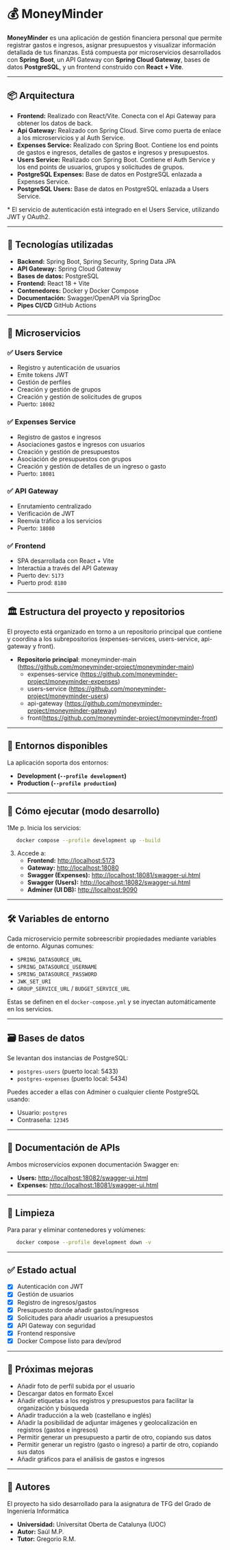 # 💰 MoneyMinder

**MoneyMinder** es una aplicación de gestión financiera personal que permite registrar gastos e ingresos, asignar presupuestos y visualizar información detallada de tus finanzas. Está compuesta por microservicios desarrollados con **Spring Boot**, un API Gateway con **Spring Cloud Gateway**, bases de datos **PostgreSQL**, y un frontend construido con **React + Vite**.

---

## 📦 Arquitectura
- **Frontend:** Realizado con React/Vite. Conecta con el Api Gateway para obtener los datos de back.
- **Api Gateway:** Realizado con Spring Cloud. Sirve como puerta de enlace a los microservicios y al Auth Service.
- **Expenses Service:** Realizado con Spring Boot. Contiene los end points de gastos e ingresos, detalles de gastos e ingresos y presupuestos.
- **Users Service:** Realizado con Spring Boot. Contiene el Auth Service y los end points de usuarios, grupos y solicitudes de grupos.
- **PostgreSQL Expenses:** Base de datos en PostgreSQL enlazada a Expenses Service.
- **PostgreSQL Users:** Base de datos en PostgreSQL enlazada a Users Service.

\* El servicio de autenticación está integrado en el Users Service, utilizando JWT y OAuth2.

---

## 🚀 Tecnologías utilizadas

- **Backend:** Spring Boot, Spring Security, Spring Data JPA
- **API Gateway:** Spring Cloud Gateway
- **Bases de datos:** PostgreSQL
- **Frontend:** React 18 + Vite
- **Contenedores:** Docker y Docker Compose
- **Documentación:** Swagger/OpenAPI via SpringDoc
- **Pipes CI/CD** GitHub Actions

---

## 🧩 Microservicios

### ✅ Users Service
- Registro y autenticación de usuarios
- Emite tokens JWT
- Gestión de perfiles
- Creación y gestión de grupos
- Creación y gestión de solicitudes de grupos
- Puerto: `18082`

### ✅ Expenses Service
- Registro de gastos e ingresos
- Asociaciones gastos e ingresos con usuarios
- Creación y gestión de presupuestos
- Asociación de presupuestos con grupos
- Creación y gestión de detalles de un ingreso o gasto
- Puerto: `18081`

### ✅ API Gateway
- Enrutamiento centralizado
- Verificación de JWT
- Reenvía tráfico a los servicios
- Puerto: `18080`

### ✅ Frontend
- SPA desarrollada con React + Vite
- Interactúa a través del API Gateway
- Puerto dev: `5173`
- Puerto prod: `8180`

---
## 🏛️ Estructura del proyecto y repositorios

El proyecto está organizado en torno a un repositorio principal que contiene y coordina a los subrepositorios (expenses-services, users-service, api-gateway y front).
- **Repositorio principal**: moneyminder-main (https://github.com/moneyminder-project/moneyminder-main)
   - expenses-service (https://github.com/moneyminder-project/moneyminder-expenses)
   - users-service (https://github.com/moneyminder-project/moneyminder-users)
   - api-gateway (https://github.com/moneyminder-project/moneyminder-gateway)
   - front(https://github.com/moneyminder-project/moneyminder-front)

---

## 🧪 Entornos disponibles

La aplicación soporta dos entornos:

- **Development (`--profile development`)**
- **Production (`--profile production`)**

---

## 🐳 Cómo ejecutar (modo desarrollo)

1Me p. Inicia los servicios:
   ```bash
      docker compose --profile development up --build
   ```

3. Accede a:
    - **Frontend:** [http://localhost:5173](http://localhost:5173)
    - **Gateway:** [http://localhost:18080](http://localhost:18080)
    - **Swagger (Expenses):** [http://localhost:18081/swagger-ui.html](http://localhost:18081/swagger-ui.html)
    - **Swagger (Users):** [http://localhost:18082/swagger-ui.html](http://localhost:18082/swagger-ui.html)
    - **Adminer (UI DB):** [http://localhost:9090](http://localhost:9090)

---

## 🛠 Variables de entorno

Cada microservicio permite sobreescribir propiedades mediante variables de entorno. Algunas comunes:

- `SPRING_DATASOURCE_URL`
- `SPRING_DATASOURCE_USERNAME`
- `SPRING_DATASOURCE_PASSWORD`
- `JWK_SET_URI`
- `GROUP_SERVICE_URL` / `BUDGET_SERVICE_URL`

Estas se definen en el `docker-compose.yml` y se inyectan automáticamente en los servicios.

---

## 🗃️ Bases de datos

Se levantan dos instancias de PostgreSQL:

- `postgres-users` (puerto local: 5433)
- `postgres-expenses` (puerto local: 5434)

Puedes acceder a ellas con Adminer o cualquier cliente PostgreSQL usando:
- Usuario: `postgres`
- Contraseña: `12345`

---

## 📜 Documentación de APIs

Ambos microservicios exponen documentación Swagger en:

- **Users:** [http://localhost:18082/swagger-ui.html](http://localhost:18082/swagger-ui.html)
- **Expenses:** [http://localhost:18081/swagger-ui.html](http://localhost:18081/swagger-ui.html)

---

## 🧼 Limpieza

Para parar y eliminar contenedores y volúmenes:

```bash
   docker compose --profile development down -v
```

---

## ✅ Estado actual

- [x] Autenticación con JWT
- [x] Gestión de usuarios
- [x] Registro de ingresos/gastos
- [x] Presupuesto donde añadir gastos/ingresos
- [x] Solicitudes para añadir usuarios a presupuestos
- [x] API Gateway con seguridad
- [x] Frontend responsive
- [x] Docker Compose listo para dev/prod

---

## 📌 Próximas mejoras

- Añadir foto de perfil subida por el usuario
- Descargar datos en formato Excel
- Añadir etiquetas a los registros y presupuestos para facilitar la organización y búsqueda
- Añadir traducción a la web (castellano e inglés)
- Añadir la posibilidad de adjuntar imágenes y geolocalización en registros (gastos e ingresos)
- Permitir generar un presupuesto a partir de otro, copiando sus datos
- Permitir generar un registro (gasto o ingreso) a partir de otro, copiando sus datos
- Añadir gráficos para el análisis de gastos e ingresos

---

## 👥 Autores

El proyecto ha sido desarrollado para la asignatura de TFG del Grado de Ingeniería Informática
- **Universidad:** Universitat Oberta de Catalunya (UOC)
- **Autor:** Saúl M.P.
- **Tutor:** Gregorio R.M.
